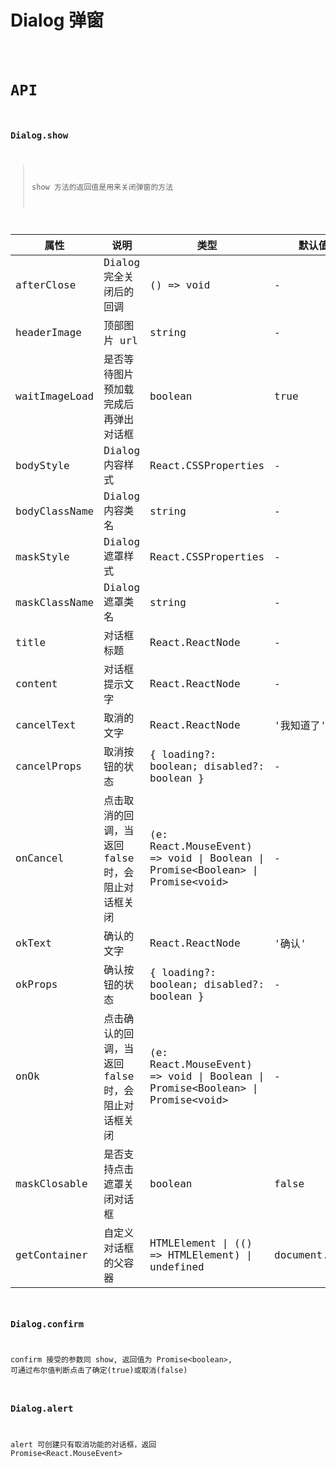# Dialog 弹窗

<code src="./demos/index.tsx" />

# API

### Dialog.show

> show 方法的返回值是用来关闭弹窗的方法

| 属性          | 说明                                              | 类型                                                                              | 默认值        |
| ------------- | ------------------------------------------------- | --------------------------------------------------------------------------------- | ------------- |
| afterClose    | Dialog 完全关闭后的回调                           | () => void                                                                        | -             |
| headerImage   | 顶部图片 url                                      | string                                                                            | -             |
| waitImageLoad | 是否等待图片预加载完成后再弹出对话框              | boolean                                                                           | true          |
| bodyStyle     | Dialog 内容样式                                   | React.CSSProperties                                                               | -             |
| bodyClassName | Dialog 内容类名                                   | string                                                                            | -             |
| maskStyle     | Dialog 遮罩样式                                   | React.CSSProperties                                                               | -             |
| maskClassName | Dialog 遮罩类名                                   | string                                                                            | -             |
| title         | 对话框标题                                        | React.ReactNode                                                                   | -             |
| content       | 对话框提示文字                                    | React.ReactNode                                                                   | -             |
| cancelText    | 取消的文字                                        | React.ReactNode                                                                   | '我知道了'    |
| cancelProps   | 取消按钮的状态                                    | { loading?: boolean; disabled?: boolean }                                         | -             |
| onCancel      | 点击取消的回调，当返回 false 时，会阻止对话框关闭 | (e: React.MouseEvent) => void \| Boolean \| Promise\<Boolean\> \| Promise\<void\> | -             |
| okText        | 确认的文字                                        | React.ReactNode                                                                   | '确认'        |
| okProps       | 确认按钮的状态                                    | { loading?: boolean; disabled?: boolean }                                         | -             |
| onOk          | 点击确认的回调，当返回 false 时，会阻止对话框关闭 | (e: React.MouseEvent) => void \| Boolean \| Promise\<Boolean\> \| Promise\<void\> | -             |
| maskClosable  | 是否支持点击遮罩关闭对话框                        | boolean                                                                           | false         |
| getContainer  | 自定义对话框的父容器                              | HTMLElement \| (() => HTMLElement) \| undefined                                   | document.body |

### Dialog.confirm

confirm 接受的参数同 show, 返回值为 Promise\<boolean>, 可通过布尔值判断点击了确定(true)或取消(false)

### Dialog.alert

alert 可创建只有取消功能的对话框，返回 Promise\<React.MouseEvent>
